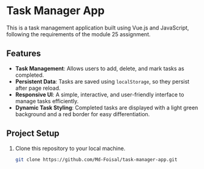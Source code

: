 # Task Manager App

This is a task management application built using Vue.js and JavaScript, following the requirements of the module 25 assignment.

## Features

- **Task Management**: Allows users to add, delete, and mark tasks as completed.
- **Persistent Data**: Tasks are saved using `localStorage`, so they persist after page reload.
- **Responsive UI**: A simple, interactive, and user-friendly interface to manage tasks efficiently.
- **Dynamic Task Styling**: Completed tasks are displayed with a light green background and a red border for easy differentiation.

## Project Setup

1. Clone this repository to your local machine.

   ```bash
   git clone https://github.com/Md-Foisal/task-manager-app.git
   ```
